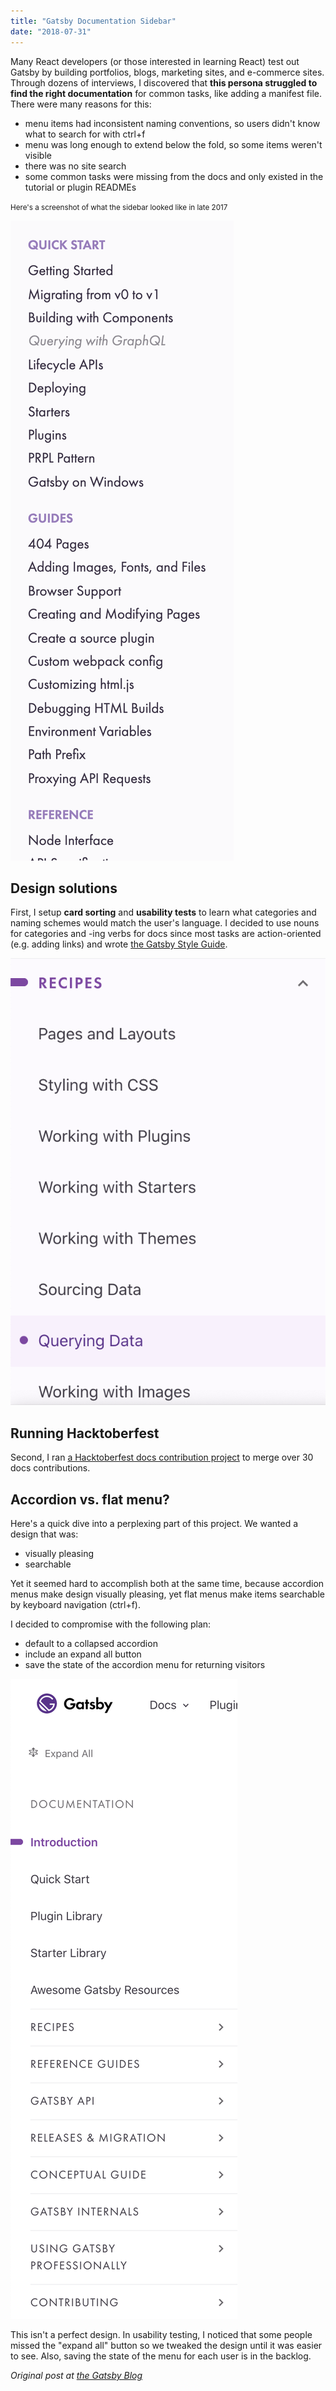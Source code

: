 ```yaml
---
title: "Gatsby Documentation Sidebar"
date: "2018-07-31"
---
```


Many React developers (or those interested in learning React) test out Gatsby by building portfolios, blogs, marketing sites, and e-commerce sites. Through dozens of interviews, I discovered that **this persona struggled to find the right documentation** for common tasks, like adding a manifest file. There were many reasons for this:

- menu items had inconsistent naming conventions, so users didn't know what to search for with ctrl+f
- menu was long enough to extend below the fold, so some items weren't visible
- there was no site search
- some common tasks were missing from the docs and only existed in the tutorial or plugin READMEs

<small>Here's a screenshot of what the sidebar looked like in late 2017</small>

<div class="markdown-image">
  <img src="2017-sidebar.png" alt="Older version of the sidebar" />
</div>

## Design solutions

First, I setup **card sorting** and **usability tests** to learn what categories and naming schemes would match the user's language. I decided to use nouns for categories and -ing verbs for docs since most tasks are action-oriented (e.g. adding links) and wrote [the Gatsby Style Guide](https://www.gatsbyjs.com/contributing/gatsby-style-guide/).

<div class="markdown-image">
  <img src="ing-verbs.png" alt="Natural language in the doc naming convention" />
</div>

## Running Hacktoberfest

Second, I ran [a Hacktoberfest docs contribution project](/hacktoberfest/) to merge over 30 docs contributions.

## Accordion vs. flat menu?

Here's a quick dive into a perplexing part of this project. We wanted a design that was:

- visually pleasing
- searchable

Yet it seemed hard to accomplish both at the same time, because accordion menus make design visually pleasing, yet flat menus make items searchable by keyboard navigation (ctrl+f).

I decided to compromise with the following plan:

- default to a collapsed accordion
- include an expand all button
- save the state of the accordion menu for returning visitors

<div class="markdown-image">
  <img src="expand-all-button.png" alt="Docs sidebar screenshot" />
</div>

This isn't a perfect design. In usability testing, I noticed that some people missed the "expand all" button so we tweaked the design until it was easier to see. Also, saving the state of the menu for each user is in the backlog.

_Original post at [the Gatsby Blog](https://www.gatsbyjs.com/blog/2018-07-31-docs-redesign)_
